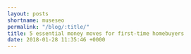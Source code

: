 ```yaml
---
layout: posts
shortname: museseo
permalink: "/blog/:title/"
title: 5 essential money moves for first-time homebuyers
date: 2018-01-28 11:35:46 +0000
---
```


